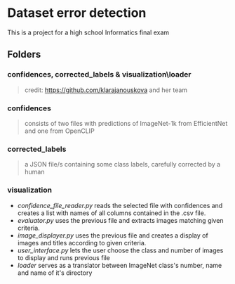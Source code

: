 # Dataset error detection
This is a project for a high school Informatics final exam 

## Folders
### confidences, corrected_labels & visualization\loader
> credit: https://github.com/klarajanouskova and her team

### confidences
> consists of two files with predictions of ImageNet-1k from EfficientNet and one from OpenCLIP

### corrected_labels
> a JSON file/s containing some class labels, carefully corrected by a human

### visualization
- *confidence_file_reader.py* reads the selected file with confidences and creates a list with names of all columns contained in the .csv file.
- *evaluator.py* uses the previous file and extracts images matching given criteria.
- *image_displayer.py* uses the previous file and creates a display of images and titles according to given criteria.
- *user_interface.py* lets the user choose the class and number of images to display and runs previous file
- *loader* serves as a translator between ImageNet class's number, name and name of it's directory


